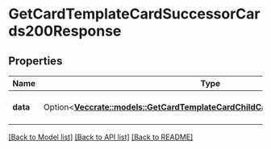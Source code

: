 # GetCardTemplateCardSuccessorCards200Response

## Properties

Name | Type | Description | Notes
------------ | ------------- | ------------- | -------------
**data** | Option<[**Vec<crate::models::GetCardTemplateCardChildCards200ResponseDataInner>**](getCardTemplateCardChildCards_200_response_data_inner.md)> | A list of successor cards. | [optional]

[[Back to Model list]](../README.md#documentation-for-models) [[Back to API list]](../README.md#documentation-for-api-endpoints) [[Back to README]](../README.md)


